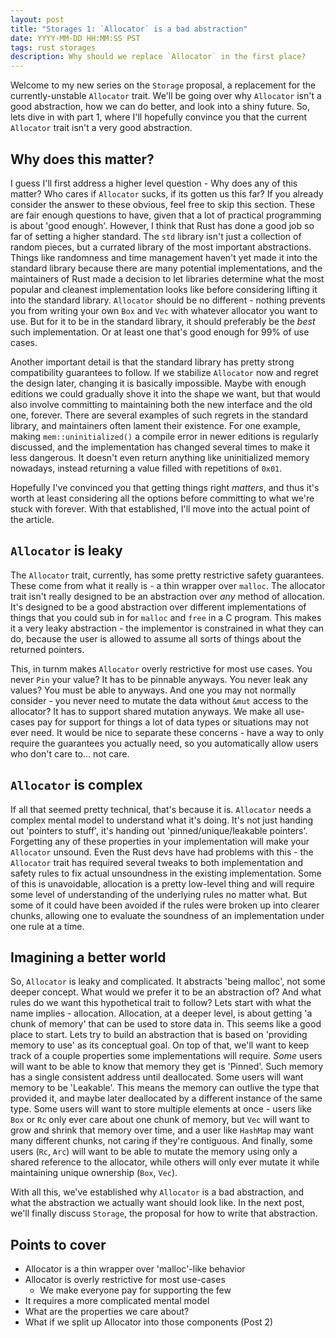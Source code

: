 ```yaml
---
layout: post
title: "Storages 1: `Allocator` is a bad abstraction"
date: YYYY-MM-DD HH:MM:SS PST
tags: rust storages
description: Why should we replace `Allocator` in the first place?
---
```


Welcome to my new series on the `Storage` proposal, a replacement for the currently-unstable `Allocator` trait. We'll be going over why `Allocator` isn't a good abstraction, how we can do better, and look into a shiny future. So, lets dive in with part 1, where I'll hopefully convince you that the current `Allocator` trait isn't a very good abstraction.

## Why does this matter?

I guess I'll first address a higher level question - Why does any of this matter? Who cares if `Allocator` sucks, if its gotten us this far? If you already consider the answer to these obvious, feel free to skip this section. These are fair enough questions to have, given that a lot of practical programming is about 'good enough'. However, I think that Rust has done a good job so far of setting a higher standard. The `std` library isn't just a collection of random pieces, but a currated library of the most important abstractions. Things like randomness and time management haven't yet made it into the standard library because there are many potential implementations, and the maintainers of Rust made a decision to let libraries determine what the most popular and cleanest implementation looks like before considering lifting it into the standard library. `Allocator` should be no different - nothing prevents you from writing your own `Box` and `Vec` with whatever allocator you want to use. But for it to be in the standard library, it should preferably be the _best_ such implementation. Or at least one that's good enough for 99% of use cases.

Another important detail is that the standard library has pretty strong compatibility guarantees to follow. If we stabilize `Allocator` now and regret the design later, changing it is basically impossible. Maybe with enough editions we could gradually shove it into the shape we want, but that would also involve committing to maintaining both the new interface and the old one, forever. There are several examples of such regrets in the standard library, and maintainers often lament their existence. For one example, making `mem::uninitialized()` a compile error in newer editions is regularly discussed, and the implementation has changed several times to make it less dangerous. It doesn't even return anything like uninitialized memory nowadays, instead returning a value filled with repetitions of `0x01`.

Hopefully I've convinced you that getting things right *matters*, and thus it's worth at least considering all the options before committing to what we're stuck with forever. With that established, I'll move into the actual point of the article.

## `Allocator` is leaky

The `Allocator` trait, currently, has some pretty restrictive safety guarantees. These come from what it really is - a thin wrapper over `malloc`. The allocator trait isn't really designed to be an abstraction over *any* method of allocation. It's designed to be a good abstraction over different implementations of things that you could sub in for `malloc` and `free` in a C program. This makes it a very leaky abstraction - the implementor is constrained in what they can do, because the user is allowed to assume all sorts of things about the returned pointers.

This, in turnm makes `Allocator` overly restrictive for most use cases. You never `Pin` your value? It has to be pinnable anyways. You never leak any values? You must be able to anyways. And one you may not normally consider - you never need to mutate the data without `&mut` access to the allocator? It has to support shared mutation anyways. We make all use-cases pay for support for things a lot of data types or situations may not ever need. It would be nice to separate these concerns - have a way to only require the guarantees you actually need, so you automatically allow users who don't care to... not care.

## `Allocator` is complex

If all that seemed pretty technical, that's because it is. `Allocator` needs a complex mental model to understand what it's doing. It's not just handing out 'pointers to stuff', it's handing out 'pinned/unique/leakable pointers'. Forgetting any of these properties in your implementation will make your `Allocator` unsound. Even the Rust devs have had problems with this - the `Allocator` trait has required several tweaks to both implementation and safety rules to fix actual unsoundness in the existing implementation. Some of this is unavoidable, allocation is a pretty low-level thing and will require some level of understanding of the underlying rules no matter what. But some of it could have been avoided if the rules were broken up into clearer chunks, allowing one to evaluate the soundness of an implementation under one rule at a time.

## Imagining a better world

So, `Allocator` is leaky and complicated. It abstracts 'being malloc', not some deeper concept. What would we prefer it to be an abstraction of? And what rules do we want this hypothetical trait to follow? Lets start with what the name implies - allocation. Allocation, at a deeper level, is about getting 'a chunk of memory' that can be used to store data in. This seems like a good place to start. Lets try to build an abstraction that is based on 'providing memory to use' as its conceptual goal. On top of that, we'll want to keep track of a couple properties some implementations will require. *Some* users will want to be able to know that memory they get is 'Pinned'. Such memory has a single consistent address until deallocated. Some users will want memory to be 'Leakable'. This means the memory can outlive the type that provided it, and maybe later deallocated by a different instance of the same type. Some users will want to store multiple elements at once - users like `Box` or `Rc` only ever care about one chunk of memory, but `Vec` will want to grow and shrink that memory over time, and a user like `HashMap` may want many different chunks, not caring if they're contiguous. And finally, some users (`Rc`, `Arc`) will want to be able to mutate the memory using only a shared reference to the allocator, while others will only ever mutate it while maintaining unique ownership (`Box`, `Vec`).

With all this, we've established why `Allocator` is a bad abstraction, and what the abstraction we actually want should look like. In the next post, we'll finally discuss `Storage`, the proposal for how to write that abstraction.

## Points to cover

- Allocator is a thin wrapper over 'malloc'-like behavior
- Allocator is overly restrictive for most use-cases
  - We make everyone pay for supporting the few
- It requires a more complicated mental model
- What are the properties we care about? 
- What if we split up Allocator into those components (Post 2)